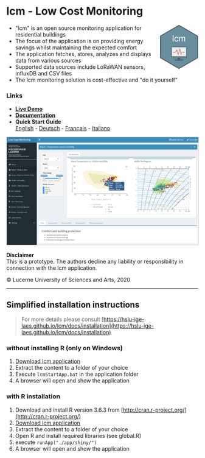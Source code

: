 # lcm - Low Cost Monitoring
<img src="https://github.com/hslu-ige-laes/lcm/raw/master/docs/assets/images/lcm.png" width="100" align="right" class="inline"/>

- "lcm" is an open source monitoring application for residential buildings
- The focus of the application is on providing energy savings whilst maintaining the expected comfort
- The application fetches, stores, analyzes and displays data from various sources
- Supported data sources include LoRaWAN sensors, influxDB and CSV files
- The lcm monitoring solution is cost-effective and "do it yourself"

### Links
- **[Live Demo](https://hslu-ige-laes.shinyapps.io/lowcostmonitoring/)**<br>
- **[Documentation](https://hslu-ige-laes.github.io/lcm/)**<br>
- **Quick Start Guide**<br>
  [English](https://hslu-ige-laes.github.io/lcm/docs/quickStartGuide/en/) - [Deutsch](https://hslu-ige-laes.github.io/lcm/docs/quickStartGuide/de/) - [Français](https://hslu-ige-laes.github.io/lcm/docs/quickStartGuide/fr/) - [Italiano](https://hslu-ige-laes.github.io/lcm/docs/quickStartGuide/it/)

<img src="https://raw.githubusercontent.com/hslu-ige-laes/lcm/master/docs/assets/images/aboutDashboardLayout_02.png" style="border:1px solid lightgrey" onclick="window.open('https://raw.githubusercontent.com/hslu-ige-laes/lcm/master/docs/assets/images/aboutDashboardLayout_02.png', '_blank');" />

**Disclaimer**<br>
This is a prototype. The authors decline any liability or responsibility in connection with the lcm application.

&copy; Lucerne University of Sciences and Arts, 2020

<hr>

## Simplified installation instructions
> For more details please consult [https://hslu-ige-laes.github.io/lcm/docs/installation](https://hslu-ige-laes.github.io/lcm/docs/installation)

### without installing R (only on Windows)
1. <a href="https://downgit.github.io/#/home?url=https://github.com/hslu-ige-laes/lcm" download>Download lcm application</a>
1. Extract the content to a folder of your choice
1. Execute `lcmStartApp.bat` in the application folder
1. A browser will open and show the application

### with R installation
1. Download and install R version 3.6.3 from [http://cran.r-project.org/](http://cran.r-project.org/)
1. <a href="https://downgit.github.io/#/home?url=https://github.com/hslu-ige-laes/lcm" download>Download lcm application</a>
1. Extract the content to a folder of your choice
1. Open R and install required libraries (see global.R)
1. execute `runApp("./app/shiny/")`
1. A browser will open and show the application


